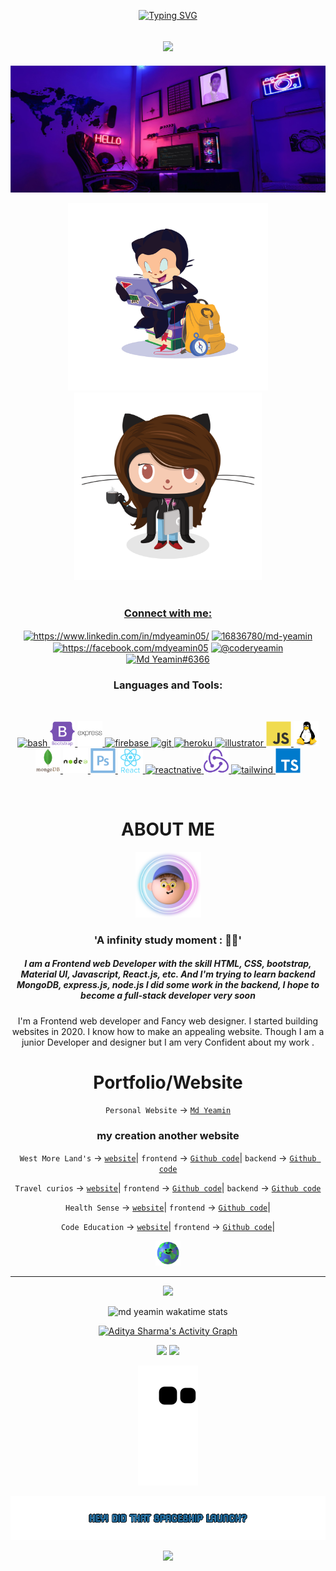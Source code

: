 
<div align="center">
<div align="center">

[![Typing SVG](https://readme-typing-svg.herokuapp.com?size=32&duration=4000&color=FF58C4&center=true&width=500&lines=Hi,+this+is++Yeamin...💻;But+you+Can+Call+Me...;JavaScript+Lover...❤;Thank+you+so+much+for;Following+my+GitHub🥰)](https://mdyeamin.netlify.app/)


<!-- 
  [elephant](srity/Kate%20Linn%20-%20Zaynah%20feat.%20Chris%20Thrace%20_%20Official%20V(MP3_160K).mp3) -->


<h2 align="center">
  <a href="https://github.com/mdyeamin"><img src="https://readme-typing-svg.herokuapp.com?lines=MERN+Stack+developer+;API+developer;Frontend+developer;user+interface+(UI);user+experience+(UX);Competitive+Programmer;DS%20|%20Algorithms%20|%20OOP%20;Always%20learning%20new%20things&center=true&width=500&height=50"></a>
</h2>
</div>


<p align="left">
  <img alt="" style="{max-height: 0px}" src="srity/header.jpg">
</p>
<div align="center">
<!--- portfolio launch image --->
<a href="https://mdyeamin.netlify.app/">
  <img height="300" src="srity/coder_husbend.png"/>
  <img height="300" src="srity/coder_wife.png"/>
</div>
  
  
  

<br>

<!-- - 🌱 I’m currently learning **TS, react native, redux**

- 👨‍💻 All of my projects are available at [https://mdyeamin.netlify.app/](https://mdyeamin.netlify.app/)

- 📝 I regularly write articles on [https://stackoverflow.com/users/16836780/md-yeamin?tab=articles](https://stackoverflow.com/users/16836780/md-yeamin?tab=articles)

- 💬 Ask me about **react,TS,JS**

- 📄 Know about my experiences [https://drive.google.com/file/d/1VY0HU-u08JcHzFz_YsekAbUs4G3fW4Pc/view?usp=sharing](https://drive.google.com/file/d/1VY0HU-u08JcHzFz_YsekAbUs4G3fW4Pc/view?usp=sharing) -->

<h3 align="center">Connect with me:</h3>
<p align="center">
<a href="https://www.linkedin.com/in/mdyeamin05/" target="blank"><img align="center" src="https://raw.githubusercontent.com/rahuldkjain/github-profile-readme-generator/master/src/images/icons/Social/linked-in-alt.svg" alt="https://www.linkedin.com/in/mdyeamin05/" height="30" width="40" /></a>
<a href="https://stackoverflow.com/users/16836780/md-yeamin" target="blank"><img align="center" src="https://raw.githubusercontent.com/rahuldkjain/github-profile-readme-generator/master/src/images/icons/Social/stack-overflow.svg" alt="16836780/md-yeamin" height="30" width="40" /></a>
<a href="https://facebook.com/mdyeamin05" target="blank"><img align="center" src="https://raw.githubusercontent.com/rahuldkjain/github-profile-readme-generator/master/src/images/icons/Social/facebook.svg" alt="https://facebook.com/mdyeamin05" height="30" width="40" /></a>
<a href="https://medium.com/@coderyeamin" target="blank"><img align="center" src="https://raw.githubusercontent.com/rahuldkjain/github-profile-readme-generator/master/src/images/icons/Social/medium.svg" alt="@coderyeamin" height="30" width="40" /></a>
<a href="https://discord.gg/Md Yeamin#6366" target="blank"><img align="center" src="https://raw.githubusercontent.com/rahuldkjain/github-profile-readme-generator/master/src/images/icons/Social/discord.svg" alt="Md Yeamin#6366" height="30" width="40" /></a>
</p>


<h3 align="center">Languages and Tools:</h3>
</br>
<p align="center"> <a href="https://www.gnu.org/software/bash/" target="_blank" rel="noreferrer"> <img src="https://www.vectorlogo.zone/logos/gnu_bash/gnu_bash-icon.svg" alt="bash" width="40" height="40"/> </a> <a href="https://getbootstrap.com" target="_blank" rel="noreferrer"> <img src="https://raw.githubusercontent.com/devicons/devicon/master/icons/bootstrap/bootstrap-plain-wordmark.svg" alt="bootstrap" width="40" height="40"/> </a> <a href="https://expressjs.com" target="_blank" rel="noreferrer"> <img src="https://raw.githubusercontent.com/devicons/devicon/master/icons/express/express-original-wordmark.svg" alt="express" width="40" height="40"/> </a> <a href="https://firebase.google.com/" target="_blank" rel="noreferrer"> <img src="https://www.vectorlogo.zone/logos/firebase/firebase-icon.svg" alt="firebase" width="40" height="40"/> </a> <a href="https://git-scm.com/" target="_blank" rel="noreferrer"> <img src="https://www.vectorlogo.zone/logos/git-scm/git-scm-icon.svg" alt="git" width="40" height="40"/> </a> <a href="https://heroku.com" target="_blank" rel="noreferrer"> <img src="https://www.vectorlogo.zone/logos/heroku/heroku-icon.svg" alt="heroku" width="40" height="40"/> </a> <a href="https://www.adobe.com/in/products/illustrator.html" target="_blank" rel="noreferrer"> <img src="https://www.vectorlogo.zone/logos/adobe_illustrator/adobe_illustrator-icon.svg" alt="illustrator" width="40" height="40"/> </a> <a href="https://developer.mozilla.org/en-US/docs/Web/JavaScript" target="_blank" rel="noreferrer"> <img src="https://raw.githubusercontent.com/devicons/devicon/master/icons/javascript/javascript-original.svg" alt="javascript" width="40" height="40"/> </a> <a href="https://www.linux.org/" target="_blank" rel="noreferrer"> <img src="https://raw.githubusercontent.com/devicons/devicon/master/icons/linux/linux-original.svg" alt="linux" width="40" height="40"/> </a> <a href="https://www.mongodb.com/" target="_blank" rel="noreferrer"> <img src="https://raw.githubusercontent.com/devicons/devicon/master/icons/mongodb/mongodb-original-wordmark.svg" alt="mongodb" width="40" height="40"/> </a> <a href="https://nodejs.org" target="_blank" rel="noreferrer"> <img src="https://raw.githubusercontent.com/devicons/devicon/master/icons/nodejs/nodejs-original-wordmark.svg" alt="nodejs" width="40" height="40"/> </a> <a href="https://www.photoshop.com/en" target="_blank" rel="noreferrer"> <img src="https://raw.githubusercontent.com/devicons/devicon/master/icons/photoshop/photoshop-line.svg" alt="photoshop" width="40" height="40"/> </a> <a href="https://reactjs.org/" target="_blank" rel="noreferrer"> <img src="https://raw.githubusercontent.com/devicons/devicon/master/icons/react/react-original-wordmark.svg" alt="react" width="40" height="40"/> </a> <a href="https://reactnative.dev/" target="_blank" rel="noreferrer"> <img src="https://reactnative.dev/img/header_logo.svg" alt="reactnative" width="40" height="40"/> </a> <a href="https://redux.js.org" target="_blank" rel="noreferrer"> <img src="https://raw.githubusercontent.com/devicons/devicon/master/icons/redux/redux-original.svg" alt="redux" width="40" height="40"/> </a> <a href="https://tailwindcss.com/" target="_blank" rel="noreferrer"> <img src="https://www.vectorlogo.zone/logos/tailwindcss/tailwindcss-icon.svg" alt="tailwind" width="40" height="40"/> </a> <a href="https://www.typescriptlang.org/" target="_blank" rel="noreferrer"> <img src="https://raw.githubusercontent.com/devicons/devicon/master/icons/typescript/typescript-original.svg" alt="typescript" width="40" height="40"/> </a> </p>





<div align="center">
&nbsp;
<h1 align="center">
  ABOUT ME
</h1>
  
<img width="105" height="105" src="srity/boy.png" />

<h3>'A infinity study moment :  🎊💓'</h3>

<h5>  
I am a Frontend web Developer with the skill HTML, CSS, bootstrap, Material UI, Javascript, React.js, etc.
And I'm trying to learn backend MongoDB, express.js, node.js
I did some work in the backend,
I hope to become a full-stack developer very soon
</h5>
I'm a Frontend web developer and Fancy web designer. I started building websites in 2020. I know how to make an appealing website. Though I am a junior Developer and designer but I am very Confident about my work .
  

</div>
 <!--- Portfolio/Website --->  
  
<h1 align="center">
    Portfolio/Website
    </h2>
   
  `Personal Website` -> <a href="https://mdyeamin.netlify.app/" target="_blank">`Md Yeamin`</a>
  
  <h3 align="center">
    my creation another website 
    </h2>
   
  `West More Land's` -> <a href="https://west-more-land-s.web.app/" target="_blank">`website`</a>|
  `frontend` -> <a href="https://github.com/mdyeamin/-niche-website-client-side" target="_blank">`Github code`</a>|
  `backend` -> <a href="https://github.com/mdyeamin/-niche-website-server-side" target="_blank">`Github code`</a>
   </br>

  `Travel curios` -> <a href="https://travel-curiosity.web.app/" target="_blank">`website`</a>|
  `frontend` -> <a href="https://github.com/mdyeamin/tourism-or-delivery-website-client-side" target="_blank">`Github code`</a>|
  `backend` -> <a href="https://github.com/mdyeamin/tourism-or-delivery-website-server-side" target="_blank">`Github code`</a>

  `Health Sense` -> <a href="https://health-sense-d3b2a.web.app/" target="_blank">`website`</a>|
  `frontend` -> <a href="https://github.com/mdyeamin/-healthcare-react-firebase" target="_blank">`Github code`</a>|
  <!-- `backend` -> <a href="https://github.com/mdyeamin/-niche-website-server-side" target="_blank">`Github code`</a> -->

  `Code Education` -> <a href="https://procodeeducation.netlify.app/" target="_blank">`website`</a>|
  `frontend` -> <a href="https://github.com/mdyeamin/review-website-react" target="_blank">`Github code`</a>|
  


  <div align="center">
<img height="40" src="srity/152370900-69dce999-2e00-4227-9547-917fa1a4b06e.png" />
  </div>

<hr>

  <!-- most used language  -->
 <p align="center">
  <img width="400px" src="https://github-readme-stats.vercel.app/api/top-langs/?username=mdyeamin&hide=TeX&layout=compact&theme=radical&hide_border=true&bg_color=1F222E" />

<!-- wakatime  -->

 <!-- &nbsp;**This week I spent my time on** -->

![md yeamin wakatime stats](https://github-readme-stats-taupe-two.vercel.app/api/wakatime?username=mdyeamin&hide_title=true&hide_border=true&langs_count=5&bg_color=00000000&text_color=777)
</p>

 <!-- chart -->
<a href="#"><img alt="Aditya Sharma's Activity Graph" src="https://activity-graph.herokuapp.com/graph?username=mdyeamin&bg_color=1F222E&color=ffffff&line=f08c2d&point=444040&area=true&hide_border=true" /></a>

<p align="center">
  <img width="400px" src="https://github-readme-stats.vercel.app/api?username=mdyeamin&count_private=true&show_icons=true&theme=material-palenight&hide_border=true&bg_color=1F222E" />
  <img width="400px" src="https://github-readme-streak-stats.herokuapp.com?user=mdyeamin&theme=material-palenight&hide_border=true&fire=C77800&ring=7C2AE8&background=1F222E" />
</p>
<div align="center"> <img src="https://raw.githubusercontent.com/muhiqsimui/muhiqsimui/output/github-contribution-grid-snake.svg" /></div>


<!--- building footer with spaceship question --->
![footer](srity/hey.gif)

<p align="center">
<img height="50" src="https://user-images.githubusercontent.com/60597290/152519754-992acfbc-39df-489d-a01a-72ea86a08996.png" />
</p>





